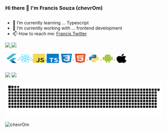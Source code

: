 ### Hi there 👋 I'm Francis Souza (chevrOm)

## 

<!--
**chevrOm/chevrom** is a ✨ _special_ ✨ repository because its `README.md` (this file) appears on your GitHub profile.

Here are some ideas to get you started:

- 🔭 I’m currently working on ...
- 🌱 I’m currently learning ...
- 👯 I’m looking to collaborate on ...
- 🤔 I’m looking for help with ...
- 💬 Ask me about ...
- 📫 How to reach me: ...
- 😄 Pronouns: ...
- ⚡ Fun fact: ...
-->


- 🌱 I’m currently learning ... Typescript
- 🔭 I’m currently working with ... frontend development
- 📫 How to reach me: 
    <a href="https://twitter.com/aesiel" target="_blank">Francis Twitter</a><br>
  

<div>
  <a href="https://github.com/chevrOm/">
  <img height="180em" src="https://github-readme-stats.vercel.app/api?username=chevrom&show_icons=true&theme=dracula&include_all_commits=true&count_private=true"/>
  <img height="180em" src="https://github-readme-stats.vercel.app/api/top-langs/?username=chevrom&layout-compact&langs_count=16&theme=dracula"/>
</div>
<div style="display: inline_block"><br>
  <img align="center" alt="fms-android" height="30" width="40" src="https://github.com/devicons/devicon/blob/master/icons/flutter/flutter-original.svg" >
  <img align="center" alt="fms-android" height="30" width="40" src="https://github.com/devicons/devicon/blob/master/icons/react/react-original.svg" >
  <img align="center" alt="fms-android" height="30" width="40" src="https://github.com/devicons/devicon/blob/master/icons/javascript/javascript-original.svg" >
  <img align="center" alt="fms-android" height="30" width="40" src="https://github.com/devicons/devicon/blob/master/icons/typescript/typescript-original.svg" >
  <img align="center" alt="fms-android" height="30" width="40" src="https://github.com/devicons/devicon/blob/master/icons/css3/css3-original.svg" >
  <img align="center" alt="fms-android" height="30" width="40" src="https://github.com/devicons/devicon/blob/master/icons/html5/html5-original.svg" >
  <img align="center" alt="fms-android" height="30" width="40" src="https://github.com/devicons/devicon/blob/master/icons/python/python-original.svg" >
  <img align="center" alt="fms-android" height="30" width="40" src="https://github.com/devicons/devicon/blob/master/icons/android/android-plain.svg" >
  <img align="center" alt="fms-android" height="30" width="40" src="https://github.com/devicons/devicon/blob/master/icons/apple/apple-original.svg" >
    
 </div>
 
  ##
  
 <div>
  <a href="https://github.com/chevrom/" target="_blank"><img src="https://img.shields.io/badge/Twitter-1DA1F2?style=for-the-badge&logo=twitter&logoColor=white" target="_blank"></a>  
   <a href="https://instagram.com/aesiel" target="_blank"><img src="https://img.shields.io/badge/Instagram-E4405F?style=for-the-badge&logo=instagram&logoColor=white" target="_blank"></a>

 


![Snake animation](https://github.com/chevrOm/chevrom/blob/output/github-contribution-grid-snake.svg)
     
<img src="https://komarev.com/ghpvc/?username=chevrOm&color=green" alt="chevrOm" >

</div>
